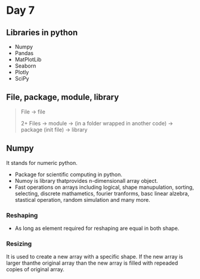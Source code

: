 # Day 7

## Libraries in python

- Numpy
- Pandas
- MatPlotLib
- Seaborn
- Plotly
- SciPy

## File, package, module, library

> File -> file
>
> 2+ Files -> module -> (in a folder wrapped in another code) -> package (init file) -> library

## Numpy

It stands for numeric python.

- Package for scientific computing in python.
- Numoy is library thatprovides n-dimensionall array object.
- Fast operations on arrays including logical, shape manupulation, sorting, selecting, discrete mathametics, fourier tranforms, basc linear alzebra, stastical operation, random simulation and many more.

### Reshaping

- As long as element required for reshaping are equal in both shape.

### Resizing

It is used to create a new array with a specific shape.
If the new array is larger thanthe original array than the new array is filled with repeaded copies of original array.
